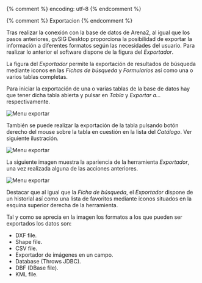 {% comment %} encoding: utf-8 {% endcomment %}

{% comment %} Exportacion {% endcomment %}

Tras realizar la conexión con la base de datos de Arena2, al igual que los 
pasos anteriores, gvSIG Desktop proporciona la posibilidad de exportar la información 
a diferentes formatos según las necesidades del usuario. Para realizar lo 
anterior el software dispone de la figura del *Exportador*.

La figura del *Exportador* permite la exportación de resultados de búsqueda 
mediante iconos en las *Fichas de búsqueda* y *Formularios* así como una o varios 
tablas completas.

Para iniciar la exportación de una o varias tablas de la base de datos hay 
que tener dicha tabla abierta y pulsar en *Tabla* y *Exportar a…* respectivamente.

![Menu exportar](export_files/export_menu.png)


También se puede realizar la exportación de la tabla pulsando botón derecho 
del mouse sobre la tabla en cuestión en la lista del *Catálogo*. Ver 
siguiente ilustración.

![Menu exportar](export_files/catalog_export_menu.png)

La siguiente imagen muestra la apariencia de la herramienta *Exportador*, una 
vez realizada alguna de las acciones anteriores.

![Menu exportar](export_files/export_wizard_1.png)

Destacar que al igual que la *Ficha de búsqueda*, el *Exportador* dispone 
de un historial así como una lista de favoritos mediante iconos situados en 
la esquina superior derecha de la herramienta.

Tal y como se aprecia en la imagen los formatos a los que pueden ser exportados 
los datos son:

* DXF file.
* Shape file.
* CSV file.
* Exportador de imágenes en un campo.
* Database (Throws  JDBC).
* DBF (DBase file).
* KML file.
